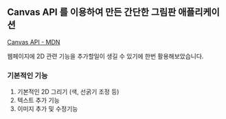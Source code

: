 ## Canvas API 를 이용하여 만든 간단한 그림판 애플리케이션

[Canvas API - MDN](https://developer.mozilla.org/ko/docs/Web/API/Canvas_API)

웹페이지에 2D 관련 기능을 추가할일이 생길 수 있기에 한번 활용해보았습니다.

### 기본적인 기능

1. 기본적인 2D 그리기 (색, 선굵기 조정 등)
2. 텍스트 추가 기능
3. 이미지 추가 및 수정기능
